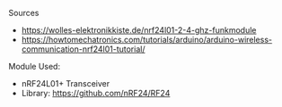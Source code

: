 Sources
- https://wolles-elektronikkiste.de/nrf24l01-2-4-ghz-funkmodule
- https://howtomechatronics.com/tutorials/arduino/arduino-wireless-communication-nrf24l01-tutorial/
  
Module Used:
- nRF24L01+ Transceiver 
- Library: https://github.com/nRF24/RF24